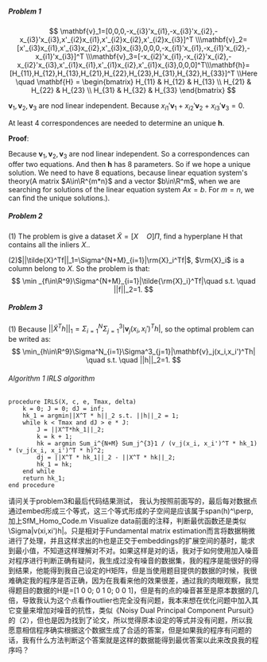 ##### Problem 1

$$
\mathbf{v}_1=[0,0,0,-x_{i3}'x_{i1},-x_{i3}'x_{i2},-x_{i3}'x_{i3},x'_{i2}x_{i1},x'_{i2}x_{i2},x'_{i2}x_{i3}]^T \\\mathbf{v}_2=[x'_{i3}x_{i1},x'_{i3}x_{i2},x'_{i3}x_{i3},0,0,0,-x_{i1}'x_{i1},-x_{i1}'x_{i2},-x_{i1}'x_{i3}]^T \\\mathbf{v}_3=[-x_{i2}'x_{i1},-x_{i2}'x_{i2},-x_{i2}'x_{i3},x'_{i1}x_{i1},x'_{i1}x_{i2},x'_{i1}x_{i3},0,0,0]^T\\\mathbf{h}=[H_{11},H_{12},H_{13},H_{21},H_{22},H_{23},H_{31},H_{32},H_{33}]^T \\Here \quad \mathbf{H} = \begin{bmatrix} H_{11} & H_{12} & H_{13} \\ H_{21} & H_{22} & H_{23} \\ H_{31} & H_{32} & H_{33} \end{bmatrix}
$$

$\mathbf{v}_1,\mathbf{v}_2,\mathbf{v}_3$ are nod linear independent. Because $x_{i1}'\mathbf{v}_1+x_{i2}'\mathbf{v}_2+x_{i3}'\mathbf{v}_3=0$.

At least 4 correspondences are needed to determine an unique $\mathbf{h}$.

**Proof**:

Because $\mathbf{v}_1,\mathbf{v}_2,\mathbf{v}_3$ are nod linear independent. So a correspondences can offer two equations. And then $\mathbf{h}$ has 8 parameters. So if we hope a unique solution. We need to have 8 equations, because linear equation system's theory(A matrix $A\in\R^{m*n}$ and a vector $b\in\R^m$, when we are searching for solutions of the linear equation system $Ax=b$. For $m=n$, we can find the unique solutions.).

##### Problem 2

(1) The problem is give a dataset $\tilde{X}=[X\quad O]\Pi$, find a hyperplane H that contains all the inliers $X$..

(2)$||\tilde{X}^Tf||_1=\Sigma^{N+M}_{i=1}|\rm{X}_i^Tf|$, $\rm{X}_i$ is a column belong to $X$. So the problem is that:
$$
\min _{f\in\R^9}\Sigma^{N+M}_{i=1}|\tilde{\rm{X}_i}^Tf|\quad s.t. \quad ||f||_2=1.
$$


##### Problem 3

(1) Because $||\tilde{X}^Th||_1=\Sigma^N_{i=1}\Sigma^3_{j=1}|\mathbf{v}_j(x_i,x_i')^Th|$, so the optimal problem can be writed as:
$$
\min_{h\in\R^9}\Sigma^N_{i=1}\Sigma^3_{j=1}|\mathbf{v}_j(x_i,x_i')^Th| \quad s.t. \quad ||h||_2=1.
$$

###### Algorithm 1 IRLS algorithm

```
procedure IRLS(X, c, e, Tmax, delta)
	k = 0; J = 0; dJ = inf;
	hk_1 = argmin||X^T * h||_2 s.t. ||h||_2 = 1;
	while k < Tmax and dJ > e * J:
		J = ||X^T*hk_1||_2;
		k = k + 1;
		hk = argmin Sum_i^{N+M} Sum_j^{3}1 / (v_j(x_i, x_i')^T * hk_1) * (v_j(x_i, x_i')^T * h)^2;
		dj = ||X^T * hk_1||_2 - ||X^T * hk||_2;
		hk_1 = hk;
	end while
	return hk_1;
end procedure
```





请问关于problem3和最后代码结果测试， 我认为按照前面写的，最后每对数据点通过embed形成三个等式，这三个等式形成的子空间是应该属于span(h)^\perp, 加上SfM_Homo_Code.m Visualize data前面的注释，判断最优函数还是类似 \Sigma|v(xi,xi')h|。只是相对于Fundamental matrix estimation而言将数据稍微进行了处理，并且这样求出的h也是正交于embeddings的扩展空间的基时，能求到最小值，不知道这样理解对不对。如果这样是对的话，我对于如何使用加入噪音对程序进行判断正确有疑问，我生成过没有噪音的数据集，我的程序是能很好的得到结果，他能得到我自己设定的H矩阵，但是当使用题目提供的数据的时候，我很难确定我的程序是否正确，因为在我看来他的效果很差，通过我的肉眼观察，我觉得题目的数据的H是=[1 0 0; 0 1 0; 0 0 1]，但是有的点的噪音甚至是原本数据的几倍，导致我认为这个点看作outlier也完全没有问题，我本来想在优化问题中加入其它变量来增加对噪音的抗性，类似《Noisy Dual Principal Component Pursuit》的（2），但也是因为找到了论文，所以觉得原本设定的等式并没有问题，所以我愿意相信程序确实根据这个数据生成了合适的答案，但是如果我的程序有问题的话，我有什么方法判断这个答案就是这样的数据能得到最优答案以此来改良我的程序吗？